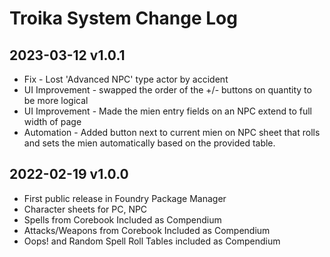 # Troika System Change Log

## 2023-03-12 v1.0.1

* Fix - Lost 'Advanced NPC' type actor by accident
* UI Improvement - swapped the order of the +/- buttons on quantity to be more logical
* UI Improvement - Made the mien entry fields on an NPC extend to full width of page
* Automation - Added button next to current mien on NPC sheet that rolls and sets the mien automatically based on the provided table.

## 2022-02-19 v1.0.0

* First public release in Foundry Package Manager
* Character sheets for PC, NPC
* Spells from Corebook Included as Compendium
* Attacks/Weapons from Corebook Included as Compendium
* Oops! and Random Spell Roll Tables included as Compendium